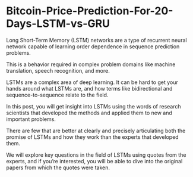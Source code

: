 # Bitcoin-Price-Prediction-For-20-Days-LSTM-vs-GRU

Long Short-Term Memory (LSTM) networks are a type of recurrent neural network capable of learning order dependence in sequence prediction problems.

This is a behavior required in complex problem domains like machine translation, speech recognition, and more.

LSTMs are a complex area of deep learning. It can be hard to get your hands around what LSTMs are, and how terms like bidirectional and sequence-to-sequence relate to the field.

In this post, you will get insight into LSTMs using the words of research scientists that developed the methods and applied them to new and important problems.

There are few that are better at clearly and precisely articulating both the promise of LSTMs and how they work than the experts that developed them.

We will explore key questions in the field of LSTMs using quotes from the experts, and if you’re interested, you will be able to dive into the original papers from which the quotes were taken.
